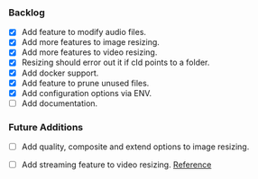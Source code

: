 ### Backlog

- [x] Add feature to modify audio files.
- [x] Add more features to image resizing.
- [x] Add more features to video resizing.
- [x] Resizing should error out it if cId points to a folder.
- [x] Add docker support.
- [x] Add feature to prune unused files.
- [x] Add configuration options via ENV.
- [ ] Add documentation.

### Future Additions

- [ ] Add quality, composite and extend options to image resizing.
- [ ] Add streaming feature to video resizing. [Reference](https://medium.com/nerd-for-tech/writing-a-video-encoder-using-node-js-and-ffmpeg-b909442472a9)

